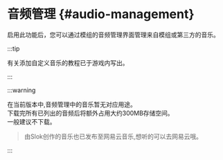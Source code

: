 # 音频管理 {#audio-management}

启用此功能后，您可以通过模组的音频管理界面管理来自模组或第三方的音乐。

:::tip

有关添加自定义音乐的教程已于游戏内写出。

:::

:::warning

在当前版本中,音频管理中的音乐暂无对应用途。\
下载完所有已列出的音频后将额外占用大约300MB存储空间。\
一般建议不下载。
> 由Slok创作的音乐也已发布至网易云音乐,想听的可以去网易云哦。

:::